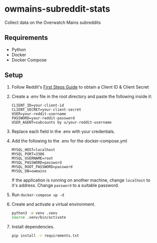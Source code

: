 # owmains-subreddit-stats

Collect data on the Overwatch Mains subreddits

## Requirements

* Python
* Docker
* Docker Compose

## Setup

1. Follow Reddit's [First Steps Guide](https://github.com/reddit/reddit/wiki/OAuth2-Quick-Start-Example#first-steps) to obtain a Client ID & Client Secret

2. Create a .env file in the root directory and paste the following inside it:

    ```env
    CLIENT_ID=your-client-id
    CLIENT_SECRET=your-client-secret
    USER=your-reddit-username
    PASSWORD=your-reddit-password
    USER_AGENT=subcounts by u/your-reddit-username
    ```

3. Replace each field in the .env with your credentials.

4. Add the following to the .env for the docker-compose.yml

    ```env
    MYSQL_HOST=localhost
    MYSQL_PORT=3306
    MYSQL_USERNAME=root
    MYSQL_PASSWORD=password
    MYSQL_ROOT_PASSWORD=password
    MYSQL_DB=owmains
    ```

    If the application is running on another machine, change `localhost` to it's address.
    Change `password` to a suitable password.

5. Run `docker-compose up -d`

6. Create and activate a virtual environment.

    ```sh
    python3 -m venv .venv
    source .venv/bin/activate
    ```

7. Install dependencies.

    ```sh
    pip install -r requirements.txt
    ```
